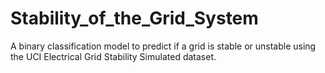 # Stability_of_the_Grid_System
A binary classification model to predict if a grid is stable or unstable using the UCI Electrical Grid Stability Simulated dataset.
